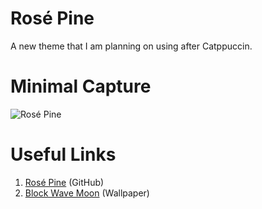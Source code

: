 # Rosé Pine
A new theme that I am planning on using after Catppuccin.

# Minimal Capture
![Rosé Pine](../../../.assets/themes/rose-pine.png)

# Useful Links
1. [Rosé Pine](https://github.com/rose-pine/rose-pine-theme) (GitHub)
2. [Block Wave Moon](https://github.com/rose-pine/wallpapers/blob/main/blockwavemoon.png) (Wallpaper)
